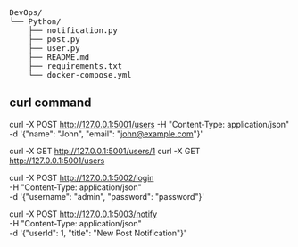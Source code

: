 <pre>
DevOps/
└── Python/
    ├── notification.py
    ├── post.py
    ├── user.py
    ├── README.md
    ├── requirements.txt
    └── docker-compose.yml          
</pre>



## curl command 
curl -X POST http://127.0.0.1:5001/users -H "Content-Type: application/json" -d '{"name": "John", "email": "john@example.com"}'

curl -X GET http://127.0.0.1:5001/users/1
curl -X GET http://127.0.0.1:5001/users

curl -X POST http://127.0.0.1:5002/login \
-H "Content-Type: application/json" \
-d '{"username": "admin", "password": "password"}'

curl -X POST http://127.0.0.1:5003/notify \
-H "Content-Type: application/json" \
-d '{"userId": 1, "title": "New Post Notification"}'


